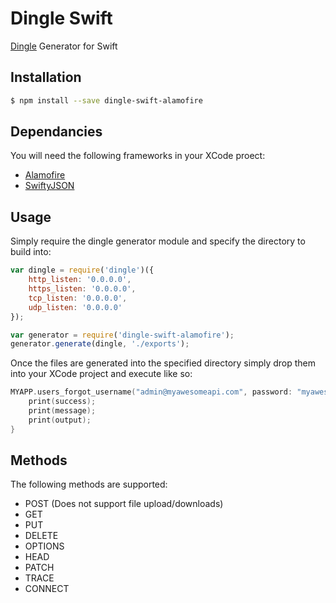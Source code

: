 # Dingle Swift
[Dingle](https://github.com/Vmlweb/Dingle) Generator for Swift

## Installation

```bash
$ npm install --save dingle-swift-alamofire
```

## Dependancies

You will need the following frameworks in your XCode proect:

  * [Alamofire](https://github.com/Alamofire/Alamofire)
  * [SwiftyJSON](https://github.com/SwiftyJSON/SwiftyJSON)

## Usage

Simply require the dingle generator module and specify the directory to build into:

```javascript
var dingle = require('dingle')({
    http_listen: '0.0.0.0',
    https_listen: '0.0.0.0',
    tcp_listen: '0.0.0.0',
    udp_listen: '0.0.0.0'
});

var generator = require('dingle-swift-alamofire');
generator.generate(dingle, './exports');
```

Once the files are generated into the specified directory simply drop them into your XCode project and execute like so:

```swift
MYAPP.users_forgot_username("admin@myawesomeapi.com", password: "myawesomepassword") { (success, message, output) -> () in
	print(success);
	print(message);
	print(output);
}
```
 
## Methods

The following methods are supported:

  * POST (Does not support file upload/downloads)
  * GET
  * PUT
  * DELETE
  * OPTIONS
  * HEAD
  * PATCH
  * TRACE
  * CONNECT